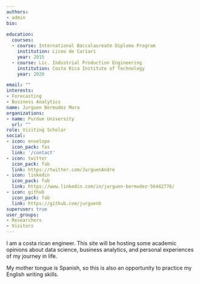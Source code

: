 ```yaml
---
authors:
- admin
bio: 
  
education:
  courses:
  - course: International Baccalaureate Diploma Program
    institution: Liceo de Cariari 
    year: 2015
  - course: Lic. Industrial Production Engineering 
    institution: Costa Rica Institute of Technology 
    year: 2020 

email: ""
interests:
- Forecasting 
- Business Analytics 
name: Jurguen Bermudez Mora 
organizations:
- name: Purdue University 
  url: ""
role: Visiting Scholar 
social:
- icon: envelope
  icon_pack: fas
  link: '/contact'
- icon: twitter
  icon_pack: fab
  link: https://twitter.com/JurguenAndre
- icon: linkedin
  icon_pack: fab
  link: https://www.linkedin.com/in/jurguen-bermudez-56442776/
- icon: github
  icon_pack: fab
  link: https://github.com/jurguenb
superuser: true
user_groups:
- Researchers
- Visitors
---
```


I am a costa rican engineer. This site will be hosting some academic opinions about data science, business analytics, and personal experiences of my journey in life. 

My mother tongue is Spanish, so this is also an opportunity to practice my English writing skills. 
